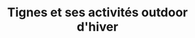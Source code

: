 ---
layout: layout_resort
permalink: "/fr/hiver/destinations/tignes"
redirect_from:
  - "/fr/hiver/destination/tignes"
  - /fr/ete/destinations/tignes
language: fr
season: winter
topnav_color_text: light
resort_nameid: tignes
resort_naming: Tignes
title: Tignes et ses activités outdoor d'hiver
meta-title: Activités outdoor à Tignes pour l'hiver
meta-description: Cette station située dans la Haute Tarentaise à 2000 m d'altitude
  est couplée avec Val d'Isère pour créer "l'Espace Killy". Une station sportive de
  haute altitude au style moderne.
image01_href: https://res.cloudinary.com/deddrj0yb/image/upload/v1640588508/website/resorts/Tignes/tim-arnold-4L_EZk4HG1A-unsplash_w4zb0q.jpg
image01_alt: Vue des montagnes et des pistes de Tignes en Savoie
page_sections:
- template: textarea
  content: "La station de ski de Tignes est une station située à 2100m d'altitude.
    Elle est composée de 5 villages qui sont situés à différents étages :  \n\\- Les
    Brevieres  \n\\- Tignes 1800  \n\\- Le Lavachet  \n\\- Tignes Lac  \n\\- Tignes
    Val Claret\n\nOuverte de Septembre à Mai et même l'été grâce au glacier de la
    grande motte, Tignes offre une incroyable qualité de neige et de piste. Avec l'Espace
    Killy est permet d'avoir 300 km de piste et permet également de monter jusqu'à
    3450 m d'altitude. Sportif et familiale, il y en a pour tout le monde."
  title: ''
- template: 2colimgtxt
  image_col_left_href: https://res.cloudinary.com/deddrj0yb/image/upload/v1640588493/website/resorts/Tignes/tim-arnold-ezvv6bj5SsU-unsplash_gp8f2h.jpg
  captiontitleuppercase: Tendance et performance
  title: 'Du ski par excellence '
  content: Réputée mondialement, Tignes offre une qualité de neige incroyable. Ses
    pistes sont très bien entretenues et très diverses pour permettre un ski de qualité.
    On retrouve des remontés mécaniques dernière génération, des complexes sportifs
    ainsi que de nombreux commerces. Avec l'altitude le ski entre les sapins se fera
    rare, mais le ski sera technique.
  alt_text_for_image: Vue de Tignes le lac et de Tignes Val Claret l'hiver sous la
    neige avec du soleil
  button:
    text_button: ''
    href_button: ''
    alt_button: ''
- template: textarea
  content: Pistes au pied des logements, le domaine s'ouvre à vous avec un panorama
    grandiose. Tignes est une station parfaite pour tous les sportifs et skieurs chevronnés
    ainsi que ceux qui veulent skier et faire la fête. Vous trouverez également de
    très bons restaurants et de nombreux établissements.
  title: ''
- template: 3coltxtimgtxt
  imagecenter: https://res.cloudinary.com/deddrj0yb/image/upload/v1640588471/website/resorts/Tignes/robert-bye-xFunHeSh3kU-unsplash_bdqviq.jpg
  captionleftcontent: La passion du ski
  captionrighttitle: Prenez de l'altitude
  captionrightcontent: Sa qualité de neige est due à son altitude mais également à
    sa très bonne orientation. Tignes c'est aussi de nombreux stades de slalom, des
    snowpark et un half-pipe, des bordercross, un stade de bosse. Détente, fête, sport,
    ski, gastronomie, chacun pourra trouver son bonheur.
  center_alt_text_for_image: 'Snowboardeur faisant du snowboard sur une piste à Tignes '
- template: 2colimgtxt
  image_col_left_href: https://res.cloudinary.com/deddrj0yb/image/upload/v1640588504/website/resorts/Tignes/gaspard-guillod-KhOo3PqkFcA-unsplash_aidvtj.jpg
  captiontitleuppercase: Les différentes activités à Tignes
  title: Le plein de sensation
  content: Vous trouverez un large choix d'activités et très diverses. Il y aura par
    exemple le centre sportif, la plongée sous glace, le chien de traineau, le snowtubing
    la cascade de glace, la motoneige, l'hélicoptère, raquette et VTT. Vous trouverez
    également de la conduite sur glace, de l'ULM, le Bun J ride et bien d'autre encore.
  alt_text_for_image: Vue de toute la station de Tignes au sommet d'une piste de ski
  button:
    text_button: ''
    href_button: ''
    alt_button: ''
- template: numberinfo
  counter: "12"
  text_refers_to_counter: 'Ecoles de Ski       '
  title: Tignes
  headline: 18 Ecoles de ski et de snowboard au sein de la station
  content: Vous trouverez de multiples écoles de ski dont certaines seront spécialement
    anglaises, d'autre spécialisées uniquement dans le snowboard ou le ski de randonnée.
    Vous trouverez alors pour toutes les disciplines, pour les niveaux et tous les
    goûts.
- template: textarea
  content: Indépendantes ou Françaises, certaines de ces écoles de ski proposeront
    des cours privés et aussi des cours collectifs. Elles se différencieront par les
    différents services et offres qu'elles proposeront. Certaines proposeront également
    qu'un type d'activité pour vraiment se spécialiser.
  title: ''
- template: numberinfo
  text_refers_to_counter: Magasins de location
  title: Tigneq
  headline: '23 magasins de location de matériel à Tignes '
  content: Les différents magasins de location à Tignes vont se trouver dans le centre
    de la station ainsi que vers la galerie commerciale  et le Tigneespace. A Val
    Claret, la plupart se trouveront se trouveront le long de la "Rue du Val Claret".
  counter: "23"
- template: textarea
  title: Les différents magasins de location à Tignes
  content: "Certains de ces magasins seront affiliés aux enseignes telles que Sport
    2000, Skiset, Skimium, Netski etc. Tandis que d’autres seront indépendants et
    proposeront des offres spécifiques. Vous trouverez également des écoles de ski
    disposant de **magasin de location** afin de réserver des cours de ski et de louer
    des skis.\n\nIl y aura donc des magasins de **location ski**, de **location snowboard**
    pour les enfants et pour les adultes avec des packs et des prix intéressants.
    Certains proposeront des offres plus spécialisées et spécifiques avec de la location
    de matériel haut de gamme, de la location de splitboard, de ski de randonnée et
    de freeride.  \nVous trouverez également de la location de raquette et de luge.\n\nN’oubliez
    pas de bien spécifier vos informations lorsque vous désirez louer votre matériel
    : niveau poids // taille // pointure"
baseline: Sport et tendance
engage: 'test test test test test test test test '
page_title: Tignes, Sportive et innovante
button_to_link_to_ze_hero_shop:
  button_text: Voir les locations à Tignes
  url_to_shop_zehero: https://shop.ze-hero.com/fr/location-materiel/location-ski/location-ski-enfant?station=tignes&equipmentslug=%2Flocation-ski&rental_quality=0&oldslug=%2Flocation-ski&subslug=%2Flocation-ski-adulte&start-date=28%2F12%2F2021&number_rental_days=1
introduction:
  you_arrive: Vous arrivez à Tignes et vous souhaitez louer du matériel dans cette
    station.
  zehero_advice: ZE HERO vous conseille pour louer des skis, des chaussures de ski,
    des casques et beaucoup d'autres équipements pour toute votre famille

---